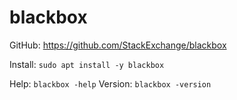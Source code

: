 # blackbox

GitHub: https://github.com/StackExchange/blackbox

Install: `sudo apt install -y blackbox`

Help: `blackbox -help`
Version: `blackbox -version`
